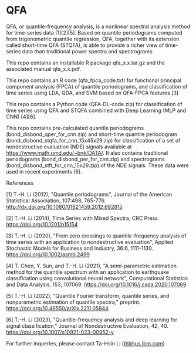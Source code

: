 # QFA
QFA, or quantile-frequency analysis, is a nonlinear spectral analysis method for time-series data [1][2][5]. Based on quantile periodograms computed from trigonometric quantile regression, QFA, together with its extension called short-time QFA (STQFA), is able to provide a richer view of time-series data than traditional power spectra and spectrograms. 

This repo contains an installable R package qfa_x.x.tar.gz and the associated manual qfa_x.x.pdf.

This repo contains an R code (qfa_fpca_code.txt) for functional principal component analysis (FPCA) of quantile periodograms, and classification of time series using LDA, QDA, and SVM based on QFA-FPCA features [3]

This repo contains a Python code (QFA-DL-code.zip) for classification of time series using QFA and STQFA combined with Deep Learning (MLP and CNN) [4][6].

This repo contains pre-calculated quantile periodograms (bond_disbond_qper_for_cnn.zip) and short-time quantile periodogram (bond_disbond_stqfa_for_cnn_15x45x29.zip) for classification of a set of nondestructive evaluation (NDE) signals available at https://www.math.umd.edu/~bnk/DATA/. It also contains traditional periodograms (bond_disbond_per_for_cnn.zip) and spectrograms (bond_disbond_stft_for_cnn_15x29.zip) of the NDE signals. These data were used in recent experiments [6].

References

[1] T.-H. Li (2012), "Quantile periodograms", Journal of the American Statistical Association, 107:498, 765-776. http://dx.doi.org/10.1080/01621459.2012.682815

[2] T.-H. Li (2014), Time Series with Mixed Spectra, CRC Press. https://doi.org/10.1201/b15154

[3] T.-H. Li (2020), "From zero crossings to quantile-frequency analysis of time series with an application to nondestructive evaluation", Applied Stochastic Models for Business and Industry, 36:6, 1111-1130. https://doi.org/10.1002/asmb.2499

[4] T. Chen, Y. Sun, and T.-H. Li (2021), "A semi-parametric estimation method for the quantile spectrum with an application to earthquake classification using convolutional neural network", Computational Statistics and Data Analysis, 153, 107069. https://doi.org/10.1016/j.csda.2020.107069

[5] T.-H. Li (2022), "Quantile Fourier transform, quantile series, and nonparametric estimation of quantile spectra," preprint. https://doi.org/10.48550/arXiv.2211.05844

[6] T.-H. Li (2023), "Quantile-frequency analysis and deep learning for signal classification," Journal of Nondestructive Evaluation, 42, 40. https://doi.org/10.1007/s10921-023-00952-y



For further inqueries, please contact Ta-Hsin Li (thl@us.ibm.com)

